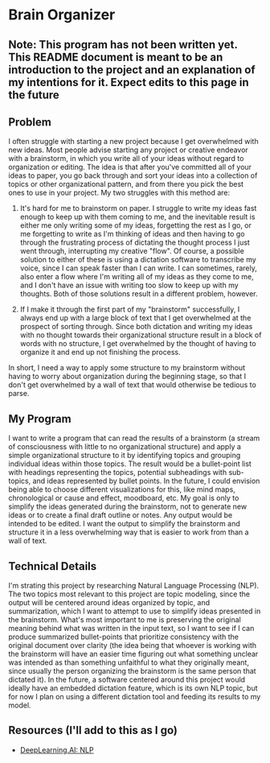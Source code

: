 # Brain Organizer

## Note: This program has not been written yet. This README document is meant to be an introduction to the project and an explanation of my intentions for it. Expect edits to this page in the future

## Problem

I often struggle with starting a new project because I get overwhelmed with new ideas. Most people advise starting any project or creative endeavor with a brainstorm, in which you write all of your ideas without regard to organization or editing. The idea is that after you've committed all of your ideas to paper, you go back through and sort your ideas into a collection of topics or other organizational pattern, and from there you pick the best ones to use in your project. My two struggles with this method are:

1. It's hard for me to brainstorm on paper. I struggle to write my ideas fast enough to keep up with them coming to me, and the inevitable result is either me only writing some of my ideas, forgetting the rest as I go, or me forgetting to write as I'm thinking of ideas and then having to go through the frustrating process of dictating the thought process I just went through, interrupting my creative "flow". Of course, a possible solution to either of these is using a dictation software to transcribe my voice, since I can speak faster than I can write. I can sometimes, rarely, also enter a flow where I'm writing all of my ideas as they come to me, and I don't have an issue with writing too slow to keep up with my thoughts. Both of those solutions result in a different problem, however.

2. If I make it through the first part of my "brainstorm" successfully, I always end up with a large block of text that I get overwhelmed at the prospect of sorting through. Since both dictation and writing my ideas with no thought towards their organizational structure result in a block of words with no structure, I get overwhelmed by the thought of having to organize it and end up not finishing the process.

In short, I need a way to apply some structure to my brainstorm without having to worry about organization during the beginning stage, so that I don't get overwhelmed by a wall of text that would otherwise be tedious to parse.

## My Program

I want to write a program that can read the results of a brainstorm (a stream of consciousness with little to no organizational structure) and apply a simple organizational structure to it by identifying topics and grouping individual ideas within those topics. The result would be a bullet-point list with headings representing the topics, potential subheadings with sub-topics, and ideas represented by bullet points. In the future, I could envision being able to choose different visualizations for this, like mind maps, chronological or cause and effect, moodboard, etc. My goal is only to simplify the ideas generated during the brainstorm, not to generate new ideas or to create a final draft outline or notes. Any output would be intended to be edited. I want the output to simplify the brainstorm and structure it in a less overwhelming way that is easier to work from than a wall of text.

## Technical Details

I'm strating this project by researching Natural Language Processing (NLP). The two topics most relevant to this project are topic modeling, since the output will be centered around ideas organized by topic, and summarization, which I want to attempt to use to simplify ideas presented in the brainstorm. What's most important to me is preserving the original meaning behind what was written in the input text, so I want to see if I can produce summarized bullet-points that prioritize consistency with the original document over clarity (the idea being that whoever is working with the brainstorm will have an easier time figuring out what something unclear was intended as than something unfaithful to what they originally meant, since usually the person organizing the brainstorm is the same person that dictated it). In the future, a software centered around this project would ideally have an embedded dictation feature, which is its own NLP topic, but for now I plan on using a different dictation tool and feeding its results to my model. 

## Resources (I'll add to this as I go)
- [DeepLearning.AI: NLP]('https://www.deeplearning.ai/resources/natural-language-processing/')